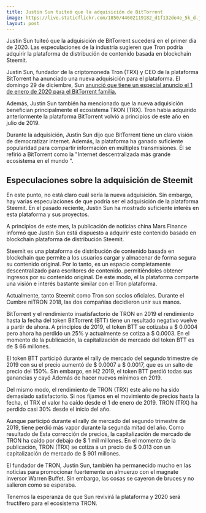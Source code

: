 ```yaml
---
title: Justin Sun tuiteó que la adquisición de BitTorrent
image: https://live.staticflickr.com/1850/44602119182_d1f132de4e_5k_d.jpg
layout: post
---
```



Justin Sun tuiteó que la adquisición de BitTorrent sucederá en el primer día de 2020. Las especulaciones de la industria sugieren que Tron podría adquirir la plataforma de distribución de contenido basada en blockchain Steemit.

Justin Sun, fundador de la criptomoneda Tron (TRX) y CEO de la plataforma BitTorrent ha anunciado una nueva adquisición para el plataforma. El domingo 29 de diciembre, Sun [anunció que tiene un especial anuncio el 1 de enero de 2020 para el BitTorrent familia.](https://twitter.com/justinsuntron/status/1211321079735570434)

Además, Justin Sun también ha mencionado que la nueva adquisición benefician principalmente el ecosistema TRON (TRX). Tron había adquirido anteriormente la plataforma BitTorrent volvió a principios de este año en julio de 2019.

Durante la adquisición, Justin Sun dijo que BitTorrent tiene un claro visión de democratizar internet. Además, la plataforma ha ganado suficiente popularidad para compartir información en múltiples transmisiones. Él se refirió a BitTorrent como la "Internet descentralizada más grande ecosistema en el mundo ".

## Especulaciones sobre la adquisición de Steemit

En este punto, no está claro cuál sería la nueva adquisición. Sin embargo, hay varias especulaciones de que podría ser el adquisición de la plataforma Steemit. En el pasado reciente, Justin Sun ha mostrado suficiente interés en esta plataforma y sus proyectos.

A principios de este mes, la publicación de noticias china Mars Finance informó que Justin Sun está dispuesto a adquirir este contenido basado en blockchain plataforma de distribución Steemit.

Steemit es una plataforma de distribución de contenido basada en blockchain que permite a los usuarios cargar y almacenar de forma segura su contenido original. Por lo tanto, es un espacio completamente descentralizado para escritores de contenido. permitiéndoles obtener ingresos por su contenido original. De este modo, el la plataforma comparte una visión e interés bastante similar con el Tron plataforma.

Actualmente, tanto Steemit como Tron son socios oficiales. Durante el Cumbre niTRON 2018, las dos compañías decidieron unir sus manos.

BitTorrent y el rendimiento insatisfactorio de TRON en 2019 el rendimiento hasta la fecha del token BitTorrent (BTT) tiene un resultado negativo vuelve a partir de ahora. A principios de 2019, el token BTT se cotizaba a $ 0.0004 pero ahora ha perdido un 25% y actualmente se cotiza a $ 0.0003. En el momento de la publicación, la capitalización de mercado del token BTT es de $ 66 millones.

El token BTT participó durante el rally de mercado del segundo trimestre de 2019 con su el precio aumentó de $ 0.0007 a $ 0.0017, que es un salto de precio del 150%. Sin embargo, en H2 2019, el token BTT perdió todas sus ganancias y cayó Además de hacer nuevos mínimos en 2019.

Del mismo modo, el rendimiento de TRON (TRX) este año no ha sido demasiado satisfactorio. Si nos fijamos en el movimiento de precios hasta la fecha, el TRX el valor ha caído desde el 1 de enero de 2019. TRON (TRX) ha perdido casi 30% desde el inicio del año.

Aunque participó durante el rally de mercado del segundo trimestre de 2019, tiene perdió más vapor durante la segunda mitad del año. Como resultado de
Esta corrección de precios, la capitalización de mercado de TRON ha caído por debajo de $ 1 mil millones. En el momento de la publicación, TRON (TRX) se cotiza a un precio de $ 0.013 con un capitalización de mercado de $ 901 millones.

El fundador de TRON, Justin Sun, también ha permanecido mucho en las noticias para promocionar fuertemente un almuerzo con el magnate inversor Warren Buffet. Sin embargo, las cosas se cayeron de bruces y no salieron como se esperaba.

Tenemos la esperanza de que Sun revivirá la plataforma y 2020 será fructífero para el ecosistema TRON.
